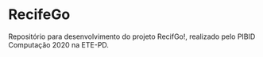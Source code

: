 # RecifeGo
Repositório para desenvolvimento do projeto RecifGo!, realizado pelo PIBID Computação 2020 na ETE-PD.
